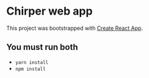 # Chirper web app

This project was bootstrapped with [Create React App](https://github.com/facebook/create-react-app).

## You must run both
* `yarn install`
* `npm install`
